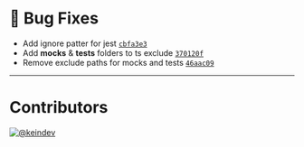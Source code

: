 # :bug: Bug Fixes

- Add ignore patter for jest [`cbfa3e3`](https://github.com/tagproject/ts-package-shared-config/commit/cbfa3e33eb62d00ef036fd0c3d70fd9e606fe66a)
- Add __mocks__ & __tests__ folders to ts exclude [`370120f`](https://github.com/tagproject/ts-package-shared-config/commit/370120f62b6614890229f118ce9457104dd6631e)
- Remove exclude paths for mocks and tests [`46aac09`](https://github.com/tagproject/ts-package-shared-config/commit/46aac09205bcdd776f751baaf62a89b510330005)

---

# Contributors

[![@keindev](https://avatars.githubusercontent.com/u/4527292?v=4&s=40)](https://github.com/keindev)

